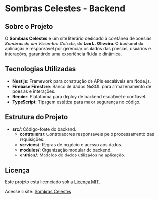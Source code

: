 # Sombras Celestes - Backend

## Sobre o Projeto
O **Sombras Celestes** é um site literário dedicado à coletânea de poesias *Sombras de um Vislumbre Celeste*, de **Leo L. Oliveira**. O backend da aplicação é responsável por gerenciar os dados das poesias, usuários e interações, garantindo uma experiência fluida e dinâmica.

## Tecnologias Utilizadas
- **Nest.js**: Framework para construção de APIs escaláveis em Node.js.
- **Firebase Firestore**: Banco de dados NoSQL para armazenamento de poesias e interações.
- **Render**: Plataforma para deploy de backend escalável e confiável.
- **TypeScript**: Tipagem estática para maior segurança no código.

## Estrutura do Projeto
- **src/**: Código-fonte do backend.
  - **controllers/**: Controladores responsáveis pelo processamento das requisições.
  - **services/**: Regras de negócio e acesso aos dados.
  - **modules/**: Organização modular do backend.
  - **entities/**: Modelos de dados utilizados na aplicação.

## Licença
Este projeto está licenciado sob a [Licença MIT](LICENSE).

Acesse o site: [Sombras Celestes](https://heavenly-shadows.web.app/)

